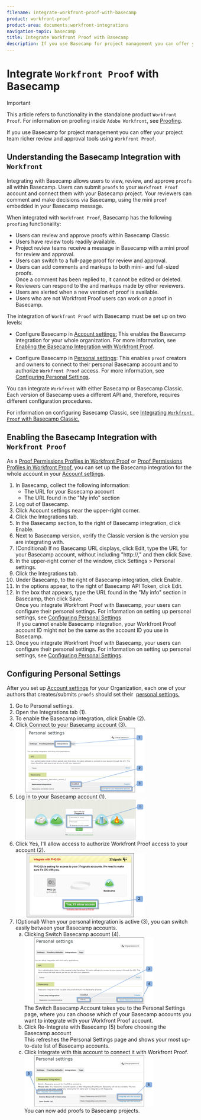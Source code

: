 ```yaml
---
filename: integrate-workfront-proof-with-basecamp
product: workfront-proof
product-area: documents;workfront-integrations
navigation-topic: basecamp
title: Integrate Workfront Proof with Basecamp
description: If you use Basecamp for project management you can offer your project team richer review and approval tools using Workfront Proof.
---
```


# Integrate `Workfront Proof` with Basecamp

>[!IMPORTANT]
>
>This article refers to functionality in the standalone product `Workfront Proof`. For information on proofing inside `Adobe Workfront`, see [Proofing](../../../review-and-approve-work/proofing/proofing.md).

If you use Basecamp for project management you can offer your project team richer review and approval tools using `Workfront Proof`.

## Understanding the Basecamp Integration with `Workfront`

Integrating with Basecamp allows users to view, review, and approve `proofs` all within Basecamp. Users can submit `proofs` to your `Workfront Proof` account and connect them with your Basecamp project. Your reviewers can comment and make decisions via Basecamp, using the mini `proof` embedded in your Basecamp message.

When integrated with `Workfront Proof`, Basecamp has the following `proofing` functionality:

<ul> 
 <li>Users can review and approve <span>proofs</span> within Basecamp Classic.</li> 
 <li>Users have review tools readily available.</li> 
 <li>Project review teams receive a message in Basecamp with a mini <span>proof</span> for review and approval.</li> 
 <li>Users can switch to a full-page <span>proof</span> for review and approval.</li> 
 <li>Users can add comments and markups to both mini- and full-sized <span>proofs</span>.<br><note type="note">
    Once a comment has been replied to, it cannot be edited or deleted.
  </note></li> 
 <li>Reviewers can respond to the and markups made by other reviewers.</li> 
 <li>Users are alerted when a new version of <span>proof</span> is available.</li> 
 <li>Users who are not <span>Workfront Proof</span> users can work on a <span>proof</span> in Basecamp.</li> 
</ul>

The integration of `Workfront Proof` with Basecamp must be set up on two levels:

* Configure Basecamp in [Account settings:](https://support.workfront.com/hc/en-us/sections/115000912147-Account-settings)&nbsp;This enables the Basecamp integration for your whole organization. For more information, see [Enabling the Basecamp Integration with Workfront Proof](#enabling-the-basecamp-integration-with-workfront-proof).

* Configure Basecamp in [Personal settings](https://support.workfront.com/hc/en-us/sections/115000921168-Personal-settings): This enables `proof` creators and owners to connect to their personal Basecamp account and to authorize `Workfront Proof` access. For more information, see [Configuring Personal Settings](#configuring-personal-settings).

You can integrate `Workfront` with either Basecamp or Basecamp Classic. Each version of Basecamp uses a different API and, therefore, requires different configuration procedures.

For information on configuring Basecamp Classic, see [Integrating `Workfront Proof` with Basecamp Classic.](https://support.workfront.com/knowledge/articles/115004234707/en-us?brand_id=662728&return_to=%2Fhc%2Fen-us%2Farticles%2F115004234707)

## Enabling the Basecamp Integration with `Workfront Proof`

As a [Proof Permissions Profiles in Workfront Proof](../../../workfront-proof/wp-acct-admin/account-settings/proof-perm-profiles-in-wp.md) or [Proof Permissions Profiles in Workfront Proof](../../../workfront-proof/wp-acct-admin/account-settings/proof-perm-profiles-in-wp.md), you can set up the Basecamp integration for the whole account in your [Account settings](https://support.workfront.com/hc/en-us/sections/115000912147-Account-settings).

<ol> 
 <li value="1">In Basecamp, collect the following information: 
  <ul>
   <li>The URL for your Basecamp account</li>
   <li>The URL found in the "My info" section</li>
  </ul></li> 
 <li value="2">Log out of Basecamp.</li> 
 <li value="3">Click <span class="bold">Account settings</span> near the upper-right corner.</li> 
 <li value="4">Click the <span class="bold">Integrations</span> tab.</li> 
 <li value="5">In the <span class="bold">Basecamp</span> section, to the right of <span class="bold">Basecamp integration</span>, click <span class="bold">Enable</span>.</li> 
 <li value="6">Next to <span class="bold">Basecamp version</span>, verify the <span class="bold">Classic version</span> is the version you are integrating with.</li> 
 <li value="7">(Conditional) If no Basecamp URL displays, click <span class="bold">Edit</span>, type the URL for your Basecamp account, without including "http://," and then click <span class="bold">Save</span>.</li> 
 <li value="8">In the upper-right corner of the window, click <span class="bold">Settings</span> > <span class="bold">Personal settings</span>.</li> 
 <li value="9">Click the <span class="bold">Integrations</span> tab.</li> 
 <li value="10">Under <span class="bold">Basecamp</span>, to the right of <span class="bold">Basecamp integration</span>, click <span class="bold">Enable</span>.</li> 
 <li value="11">In the options appear, to the right of <span class="bold">Basecamp API Token</span>, click <span class="bold">Edit</span>.</li> 
 <li value="12">In the box that appears, type the URL found in the "My info" section in Basecamp, then click <span class="bold">Save</span>.<br>Once you integrate <span>Workfront Proof</span> with Basecamp, your users can configure their personal settings. For information on setting up personal settings, see <a href="#configuring-personal-settings" class="MCXref xref">Configuring Personal Settings</a></li> <note type="note">
  &nbsp;If you cannot enable Basecamp integration, your 
  <span>Workfront Proof</span> account ID might not be the same as the account ID you use in Basecamp.
 </note> 
 <li value="13">Once you integrate <span>Workfront Proof</span> with Basecamp, your users can configure their personal settings. For information on setting up personal settings, see <a style="background-color: #ffffff;" href="#configuring-personal-settings" class="MCXref xref">Configuring Personal Settings</a>.</li> 
</ol>

## Configuring Personal Settings

After you set up [Account settings](https://support.workfront.com/hc/en-us/sections/115000912147-Account-settings) for your Organization, each one of your authors that creates/submits `proofs` should set their&nbsp; [personal settings.](https://support.workfront.com/hc/en-us/sections/115000921168-Personal-settings)

<ol> 
 <li value="1">Go to <span class="bold">Personal</span><span class="bold"> settings</span>.</li> 
 <li value="2">Open the <span class="bold">Integrations</span> tab&nbsp;(1).</li> 
 <li value="3">To enable the Basecamp integration, click <span class="bold">Enable</span> (2).</li> 
 <li value="4">Click <span class="bold">Connect to your Basecamp account</span> (3).<br><img src="assets/basecamp-personal-settings-integration-350x174.png" alt="Basecamp_personal_settings-integration.png" style="width: 350;height: 174;"><br></li> 
 <li value="5">Log in to your Basecamp account (1).<br><img src="assets/basecamp-login-page-350x107.png" alt="Basecamp_login_page.png" style="width: 350;height: 107;"></li> 
 <li value="6">Click <span class="bold">Yes, I'll allow access</span> to authorize <span>Workfront Proof</span> access to your account (2).<br><img src="assets/basecamp-authorization-page-350x173.png" alt="Basecamp_authorization_page.png" style="width: 350;height: 173;"></li> 
 <li value="7">(Optional) When your personal integration is active (3), you can switch easily between your Basecamp accounts. 
  <ol style="list-style-type: lower-alpha;">
   <li value="1">Clicking <span class="bold">Switch Basecamp account</span> (4).<br><img src="assets/basecamp-switching-accounts--1--350x179.png" alt="Basecamp_switching_accounts__1_.png" style="width: 350;height: 179;"><br>The Switch Basecamp Account takes you to the Personal Settings page, where you can choose which of your Basecamp accounts you want to integrate with your <span>Workfront Proof</span> account.</li>
   <li value="2">Click <span class="bold">Re-Integrate with Basecamp</span> (5) before choosing the Basecamp account<br>This refreshes the Personal Settings page and shows your most up-to-date list of Basecamp accounts.</li>
   <li value="3">Click <span class="bold">Integrate with this account</span> to connect it with <span>Workfront Proof</span>.<br><img src="assets/basecamp-switching-accounts-2-350x138.png" alt="Basecamp_switching_accounts_2.png" style="width: 350;height: 138;"><br>You can now add <span>proofs</span> to Basecamp projects.</li>
  </ol></li> 
</ol>

